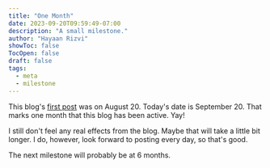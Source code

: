 ```yaml
---
title: "One Month"
date: 2023-09-20T09:59:49-07:00
description: "A small milestone."
author: "Hayaan Rizvi"
showToc: false
TocOpen: false
draft: false 
tags:
  - meta
  - milestone
---
```


This blog's [first post](posts/0001/) was on August 20. Today's date is September 20. That marks one month that this blog has been active. Yay!

I still don't feel any real effects from the blog. Maybe that will take a little bit longer. I do, however, look forward to posting every day, so that's good.

The next milestone will probably be at 6 months.
